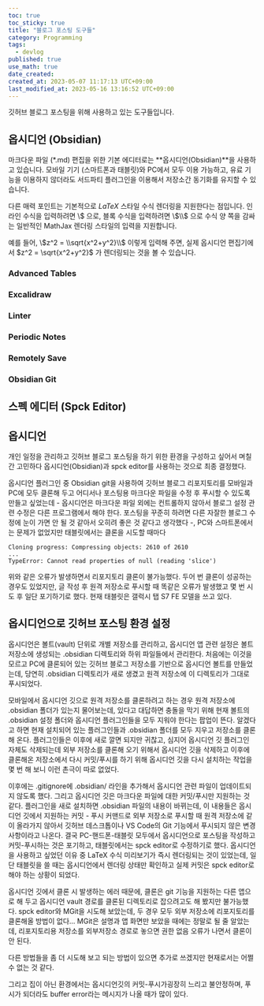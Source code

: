 ```yaml
---
toc: true
toc_sticky: true
title: "블로그 포스팅 도구들"
category: Programming
tags:
  - devlog
published: true
use_math: true
date_created:
created_at: 2023-05-07 11:17:13 UTC+09:00
last_modified_at: 2023-05-16 13:16:52 UTC+09:00
---
```


깃허브 블로그 포스팅을 위해 사용하고 있는 도구들입니다.

## 옵시디언 (Obsidian)

마크다운 파일 (*.md) 편집을 위한 기본 에디터로는 **옵시디언(Obsidian)**을 사용하고 있습니다.  모바일 기기 (스마트폰과 태블릿)와 PC에서 모두 이용 가능하고, 유료 기능을 이용하지 않더라도 서드파티 플러그인을 이용해서 저장소간 동기화를 유지할 수 있습니다.

다른 매력 포인트는 기본적으로 $LaTeX$ 스타일 수식 렌더링을 지원한다는 점입니다.  인라인 수식을 입력하려면 \\$ 으로, 블록 수식을 입력하려면 \\$\\$ 으로 수식 양 쪽을 감싸는 일반적인 MathJax 렌더링 스타일의 입력을 지원합니다.

예를 들어, \\$z^2 = \\sqrt{x^2+y^2}\\$ 이렇게 입력해 주면, 실제 옵시디언 편집기에서 $z^2 = \sqrt{x^2+y^2}$ 가 렌더링되는 것을 볼 수 있습니다.


### Advanced Tables

### Excalidraw

### Linter

### Periodic Notes

### Remotely Save

### Obsidian Git




## 스펙 에디터 (Spck Editor)


## 옵시디언

개인 일정을 관리하고 깃허브 블로그 포스팅을 하기 위한 환경을 구성하고 싶어서 며칠간 고민하다 옵시디언(Obsidian)과 spck editor를 사용하는 것으로 최종 결정했다.

옵시디언 플러그인 중 Obsidian git을 사용하여 깃허브 블로그 리포지토리를 모바일과 PC에 모두 클론해 두고 어디서나 포스팅용 마크다운 파일을 수정 후 푸시할 수 있도록 만들고 싶었는데 - 옵시디언은 마크다운 파일 외에는 컨트롤하지 않아서 블로그 설정 관련 수정은 다른 프로그램에서 해야 한다.  포스팅을 꾸준히 하려면 다른 자잘한 블로그 수정에 눈이 가면 안 될 것 같아서 오히려 좋은 것 같다고 생각했다 -, PC와 스마트폰에서는 문제가 없었지만 태블릿에서는 클론을 시도할 때마다

```
Cloning progress: Compressing objects: 2610 of 2610
...
TypeError: Cannot read properties of null (reading 'slice')
```

위와 같은 오류가 발생하면서 리포지토리 클론이 불가능했다.  두어 번 클론이 성공하는 경우도 있었지만, 글 작성 후 원격 저장소로 푸시할 때 똑같은 오류가 발생했고 몇 번 시도 후 일단 포기하기로 했다.  현재 태블릿은 갤럭시 탭 S7 FE 모델을 쓰고 있다.

## 옵시디언으로 깃허브 포스팅 환경 설정

옵시디언은 볼트(vault) 단위로 개별 저장소를 관리하고, 옵시디언 앱 관련 설정은 볼트 저장소에 생성되는 .obsidian 디렉토리와 하위 파일들에서 관리한다.  처음에는 이것을 모르고 PC에 클론되어 있는 깃허브 블로그 저장소를 기반으로 옵시디언 볼트를 만들었는데, 당연히 .obsidian 디렉토리가 새로 생겼고 원격 저장소에 이 디렉토리가 그대로 푸시되었다.

모바일에서 옵시디언 깃으로 원격 저장소를 클론하려고 하는 경우 원격 저장소에 .obsidian 폴더가 있는지 물어보는데, 있다고 대답하면 충돌을 막기 위해 현재 볼트의 .obsidian 설정 폴더와 옵시디언 플러그인들을 모두 지워야 한다는 팝업이 뜬다.  알겠다고 하면 현재 설치되어 있는 플러그인들과 .obsidian 폴더를 모두 지우고 저장소를 클론해 온다.  플러그인들은 이후에 새로 깔면 되지만 귀찮고, 심지어 옵시디언 깃 플러그인 자체도 삭제되는데 외부 저장소를 클론해 오기 위해서 옵시디언 깃을 삭제하고 이후에 클론해온 저장소에서 다시 커밋/푸시를 하기 위해 옵시디언 깃을 다시 설치하는 작업을 몇 번 해 보니 이런 촌극이 따로 없었다.

이후에는 .gitignore에 .obsidian/ 라인을 추가해서 옵시디언 관련 파일이 업데이트되지 않도록 했다.  그리고 옵시디언 깃은 마크다운 파일에 대한 커밋/푸시만 지원하는 것 같다.  플러그인을 새로 설치하면 .obsidian 파일의 내용이 바뀌는데, 이 내용들은 옵시디언 깃에서 지원하는 커밋 - 푸시 커맨드로 외부 저장소로 푸시할 때 원격 저장소에 같이 올라가지 않아서 깃허브 데스크톱이나 VS Code의 Git 기능에서 푸시되지 않은 변경 사항이라고 나온다.
결국 PC-핸드폰-태블릿 모두에서 옵시디언으로 포스팅을 작성하고 커밋-푸시하는 것은 포기하고, 태블릿에서는 spck editor로 수정하기로 했다.  옵시디언을 사용하고 싶었던 이유 중 LaTeX 수식 미리보기가 즉시 렌더링되는 것이 있었는데, 일단 태블릿을 쓸 때는 옵시디언에서 렌더링 상태만 확인하고 실제 커밋은 spck editor로 해야 하는 상황이 되었다.

옵시디언 깃에서 클론 시 발생하는 에러 때문에, 클론은 git 기능을 지원하는 다른 앱으로 해 두고 옵시디언 vault 경로를 클론된 디렉토리로 잡으려고도 해 봤지만 불가능했다.  spck editor와 MGit을 시도해 보았는데, 두 경우 모두 외부 저장소에 리포지토리를 클론해올 방법이 없다... MGit은 설명과 앱 화면만 보았을 때에는 정말로 될 줄 알았는데, 리포지토리용 저장소를 외부저장소 경로로 놓으면 권한 없음 오류가 나면서 클론이 안 된다.

다른 방법들을 좀 더 시도해 보고 되는 방법이 있으면 추가로 쓰겠지만 현재로서는 어쩔 수 없는 것 같다.

그리고 집이 아닌 환경에서는 옵시디언깃의 커밋-푸시가굉장히 느리고 불안정하며, 푸시가 되더라도 buffer error라는 메시지가 나올 때가 많이 있다.